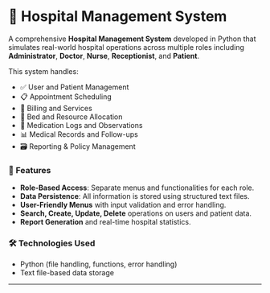 

# 🏥 Hospital Management System

A comprehensive **Hospital Management System** developed in Python that simulates real-world hospital operations across multiple roles including **Administrator**, **Doctor**, **Nurse**, **Receptionist**, and **Patient**.

This system handles:

* ✅ User and Patient Management
* 📋 Appointment Scheduling
* 🧾 Billing and Services
* 🏥 Bed and Resource Allocation
* 💊 Medication Logs and Observations
* 📊 Medical Records and Follow-ups
* 🗃️ Reporting & Policy Management

### 🚀 Features

* **Role-Based Access**: Separate menus and functionalities for each role.
* **Data Persistence**: All information is stored using structured text files.
* **User-Friendly Menus** with input validation and error handling.
* **Search, Create, Update, Delete** operations on users and patient data.
* **Report Generation** and real-time hospital statistics.

### 🛠️ Technologies Used

* Python (file handling, functions, error handling)
* Text file-based data storage

---
